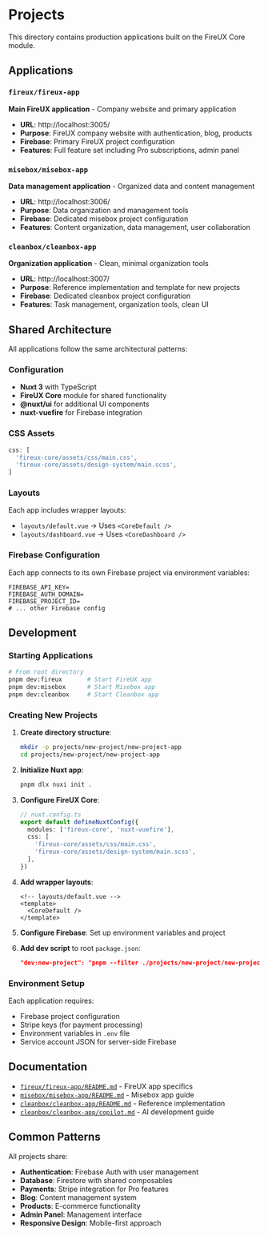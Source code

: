 # Projects

This directory contains production applications built on the FireUX Core module.

## Applications

### `fireux/fireux-app`

**Main FireUX application** - Company website and primary application

- **URL**: http://localhost:3005/
- **Purpose**: FireUX company website with authentication, blog, products
- **Firebase**: Primary FireUX project configuration
- **Features**: Full feature set including Pro subscriptions, admin panel

### `misebox/misebox-app`

**Data management application** - Organized data and content management

- **URL**: http://localhost:3006/
- **Purpose**: Data organization and management tools
- **Firebase**: Dedicated misebox project configuration
- **Features**: Content organization, data management, user collaboration

### `cleanbox/cleanbox-app`

**Organization application** - Clean, minimal organization tools

- **URL**: http://localhost:3007/
- **Purpose**: Reference implementation and template for new projects
- **Firebase**: Dedicated cleanbox project configuration
- **Features**: Task management, organization tools, clean UI

## Shared Architecture

All applications follow the same architectural patterns:

### Configuration

- **Nuxt 3** with TypeScript
- **FireUX Core** module for shared functionality
- **@nuxt/ui** for additional UI components
- **nuxt-vuefire** for Firebase integration

### CSS Assets

```typescript
css: [
  'fireux-core/assets/css/main.css',
  'fireux-core/assets/design-system/main.scss',
]
```

### Layouts

Each app includes wrapper layouts:

- `layouts/default.vue` → Uses `<CoreDefault />`
- `layouts/dashboard.vue` → Uses `<CoreDashboard />`

### Firebase Configuration

Each app connects to its own Firebase project via environment variables:

```env
FIREBASE_API_KEY=
FIREBASE_AUTH_DOMAIN=
FIREBASE_PROJECT_ID=
# ... other Firebase config
```

## Development

### Starting Applications

```bash
# From root directory
pnpm dev:fireux       # Start FireUX app
pnpm dev:misebox      # Start Misebox app
pnpm dev:cleanbox     # Start Cleanbox app
```

### Creating New Projects

1. **Create directory structure**:

   ```bash
   mkdir -p projects/new-project/new-project-app
   cd projects/new-project/new-project-app
   ```

2. **Initialize Nuxt app**:

   ```bash
   pnpm dlx nuxi init .
   ```

3. **Configure FireUX Core**:

   ```typescript
   // nuxt.config.ts
   export default defineNuxtConfig({
     modules: ['fireux-core', 'nuxt-vuefire'],
     css: [
       'fireux-core/assets/css/main.css',
       'fireux-core/assets/design-system/main.scss',
     ],
   })
   ```

4. **Add wrapper layouts**:

   ```vue
   <!-- layouts/default.vue -->
   <template>
     <CoreDefault />
   </template>
   ```

5. **Configure Firebase**: Set up environment variables and project

6. **Add dev script** to root `package.json`:
   ```json
   "dev:new-project": "pnpm --filter ./projects/new-project/new-project-app dev"
   ```

### Environment Setup

Each application requires:

- Firebase project configuration
- Stripe keys (for payment processing)
- Environment variables in `.env` file
- Service account JSON for server-side Firebase

## Documentation

- [`fireux/fireux-app/README.md`](fireux/fireux-app/README.md) - FireUX app specifics
- [`misebox/misebox-app/README.md`](misebox/misebox-app/README.md) - Misebox app guide
- [`cleanbox/cleanbox-app/README.md`](cleanbox/cleanbox-app/README.md) - Reference implementation
- [`cleanbox/cleanbox-app/copilot.md`](cleanbox/cleanbox-app/copilot.md) - AI development guide

## Common Patterns

All projects share:

- **Authentication**: Firebase Auth with user management
- **Database**: Firestore with shared composables
- **Payments**: Stripe integration for Pro features
- **Blog**: Content management system
- **Products**: E-commerce functionality
- **Admin Panel**: Management interface
- **Responsive Design**: Mobile-first approach
